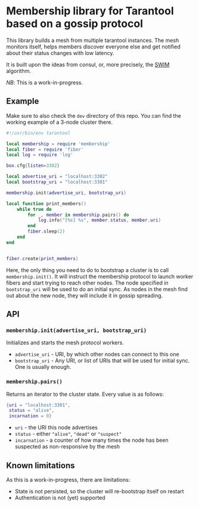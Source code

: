 # Membership library for Tarantool based on a gossip protocol

This library builds a mesh from multiple tarantool instances. The
mesh monitors itself, helps members discover everyone else and get
notified about their status changes with low latency.

It is built upon the ideas from consul, or, more precisely,
the [SWIM](http://www.cs.cornell.edu/~asdas/research/dsn02-SWIM.pdf)
algorithm.

*NB*: This is a work-in-progress.

## Example

Make sure to also check the `dev` directory of this repo. You can find
the working example of a 3-node cluster there.

```lua
#!/usr/bin/env tarantool

local membership = require 'membership'
local fiber = require 'fiber'
local log = require 'log'

box.cfg{listen=3302}

local advertise_uri = "localhost:3302"
local bootstrap_uri = "localhost:3301"

membership.init(advertise_uri, bootstrap_uri)

local function print_members()
    while true do
        for _, member in membership.pairs() do
            log.info("[%s] %s", member.status, member.uri)
        end
        fiber.sleep(2)
    end
end


fiber.create(print_members)
```

Here, the only thing you need to do to bootstrap a cluster is to call
`membership.init()`. It will instruct the membership protocol to
launch worker fibers and start trying to reach other nodes. The node
specified in `bootstrap_uri` will be used to do an initial sync. As
nodes in the mesh find out about the new node, they will include it in
gossip spreading.

## API

### `membership.init(advertise_uri, bootstrap_uri)`

Initializes and starts the mesh protocol workers.

- `advertise_uri` - URI, by which other nodes can connect to this one
- `bootstrap_uri` - Any URI, or list of URIs that will be used for initial sync. One is usually enough.

### `membership.pairs()`

Returns an iterator to the cluster state. Every value is as follows:

```lua
{uri = "localhost:3301",
 status = "alive",
 incarnation = 0}
```

- `uri` - the URI this node advertises
- `status` - either `"alive"`, `"dead"` or `"suspect"`
- `incarnation` - a counter of how many times the node has been suspected as non-responsive by the mesh

## Known limitations

As this is a work-in-progress, there are limitations:
- State is not persisted, so the cluster will re-bootstrap itself on restart
- Authentication is not (yet) supported
